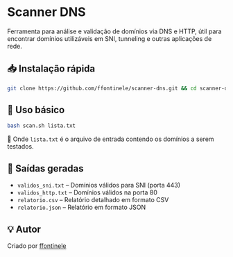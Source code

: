 
# Scanner DNS

Ferramenta para análise e validação de domínios via DNS e HTTP, útil para encontrar domínios utilizáveis em SNI, tunneling e outras aplicações de rede.

## 📥 Instalação rápida

```bash
git clone https://github.com/ffontinele/scanner-dns.git && cd scanner-dns && chmod +x scan.sh
```

## 🚀 Uso básico

```bash
bash scan.sh lista.txt
```

📄 Onde `lista.txt` é o arquivo de entrada contendo os domínios a serem testados.

## 📁 Saídas geradas

- `validos_sni.txt` – Domínios válidos para SNI (porta 443)
- `validos_http.txt` – Domínios válidos na porta 80
- `relatorio.csv` – Relatório detalhado em formato CSV
- `relatorio.json` – Relatório em formato JSON

## 💡 Autor

Criado por [ffontinele](https://github.com/ffontinele)
